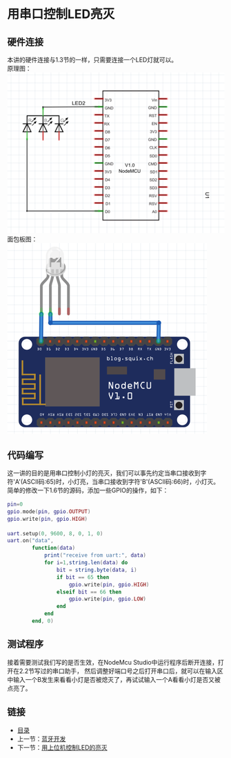 # 用串口控制LED亮灭

## 硬件连接
本讲的硬件连接与1.3节的一样，只需要连接一个LED灯就可以。<br>
原理图：<br>
![](./imgs/1.3/1.3-2.png?raw=true)<br>
面包板图：<br>
![](./imgs/1.3/1.3-3.png?raw=true)<br>

## 代码编写
这一讲的目的是用串口控制小灯的亮灭，我们可以事先约定当串口接收到字符'A'(ASCII码:65)时，小灯亮，当串口接收到字符'B'(ASCII码:66)时，小灯灭。<br>
简单的修改一下1.6节的源码，添加一些GPIO的操作，如下：<br>
``` lua
pin=0
gpio.mode(pin, gpio.OUTPUT) 
gpio.write(pin, gpio.HIGH) 

uart.setup(0, 9600, 8, 0, 1, 0)
uart.on("data",
      	function(data)
        	print("receive from uart:", data) 	
    		for i=1,string.len(data) do
    			bit = string.byte(data, i)
    			if bit == 65 then
    				gpio.write(pin, gpio.HIGH) 
    			elseif bit == 66 then
    				gpio.write(pin, gpio.LOW)  
    			end
    		end
    	end, 0)
```
## 测试程序
接着需要测试我们写的是否生效，在NodeMcu Studio中运行程序后断开连接，打开在2.2节写过的串口助手，
然后调整好端口号之后打开串口后，就可以在输入区中输入一个B发生来看看小灯是否被熄灭了，再试试输入一个A看看小灯是否又被点亮了。
## 链接
- [目录](directory.md)  
- 上一节：[蓝牙开发](6.0.md)  
- 下一节：[用上位机控制LED的亮灭](6.2.md)